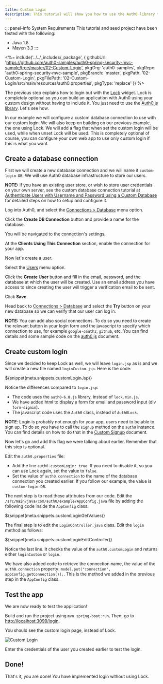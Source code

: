 ```yaml
---
title: Custom Login
description: This tutorial will show you how to use the Auth0 library to add custom authentication and authorization to your web app.
---
```


::: panel-info System Requirements
This tutorial and seed project have been tested with the following:

* Java 1.8
* Maven 3.3
:::

<%= include('../../_includes/_package', {
githubUrl: 'https://github.com/auth0-samples/auth0-spring-security-mvc-sample/tree/master/02-Custom-Login',
pkgOrg: 'auth0-samples',
pkgRepo: 'auth0-spring-security-mvc-sample',
pkgBranch: 'master',
pkgPath: '02-Custom-Login',
pkgFilePath: '02-Custom-Login/src/main/resources/auth0.properties',
pkgType: 'replace'
}) %>


The previous step explains how to login but with the [Lock](/libraries/lock) widget. Lock is completely optional so you can build an application with Auth0 using your custom design without having to include it. You just need to use the [Auth0.js library](https://github.com/auth0/auth0.js). Let's see how.

In our example we will configure a custom database connection to use with our custom login. We will also keep on building on our previous example, the one using Lock. We will add a flag that when set the custom login will be used, while when unset Lock will be used. This is completely optional of course, you can configure your own web app to use only custom login if this is what you want.

## Create a database connection

First we will create a new database connection and we will name it `custom-login-DB`. We will use Auth0 database infrastructure to store our users.

**NOTE:** If you have an existing user store, or wish to store user credentials on your own server, see the custom database connection tutorial at [Authenticate Users with Username and Password using a Custom Database](/connections/database/mysql) for detailed steps on how to setup and configure it.

Log into Auth0, and select the [Connections > Database](${manage_url}/#/connections/database) menu option. 

Click the **Create DB Connection** button and provide a name for the database.

You will be navigated to the connection's settings. 

At the **Clients Using This Connection** section, enable the connection for your app.

Now let's create a user. 

Select the [Users](${manage_url}/#/users) menu option. 

Click the **Create User** button and fill in the email, password, and the database at which the user will be created. Use an email address you have access to since creating the user will trigger a verification email to be sent. 

Click **Save**.

Head back to [Connections > Database](${manage_url}/#/connections/database) and select the **Try** button on your new database so we can verify that our user can log in.

**NOTE:** You can add also social connections. To do so you need to create the relevant button in your login form and the javascript to specify which connection to use, for example `google-oauth2`, `github`, etc. You can find details and some sample code on the [auth0.js](/libraries/auth0js#login) document.


## Create custom login

Since we decided to keep Lock as well, we will leave `login.jsp` as is and we will create a new file named `loginCustom.jsp`. Here is the code:

${snippet(meta.snippets.customLoginJsp)}

Notice the differences compared to `login.jsp`:

- The code uses the `auth0-6.8.js` library, instead of `lock.min.js`.
- We have added html to display a form for email and password input (div `form-signin`).
- The javascript code uses the `Auth0` class, instead of `Auth0Lock`.

**NOTE**: Login is probably not enough for your app, users need to be able to sign up. To do so you have to call the `signup` method on the `auth0` instance. You can find details on how to do that in the [Custom Signup](/custom-signup) document.

Now let's go and add this flag we were talking about earlier. Remember that this step is optional.

Edit the `auth0.properties` file:
- Add the line `auth0.customLogin: true`. If you need to disable it, so you can use Lock again, set the value to `false`.
- Set the value of `auth0.connection` to the name of the database connection you created earlier. If you follow our example, the value is `custom-login-DB`.

The next step is to read these attributes from our code. Edit the `/src/main/java/com/auth0/example/AppConfig.java` file by adding the following code inside the `AppConfig` class:

${snippet(meta.snippets.customLoginGetValues)}

The final step is to edit the `LoginController.java` class. Edit the `login` method as follows:

${snippet(meta.snippets.customLoginEditController)}

Notice the last line. It checks the value of the `auth0.customLogin` and returns either `loginCustom` or `login`.

We have also added code to retrieve the connection name, the value of the `auth0.connection` property: `model.put("connection", appConfig.getConnection());`. This is the method we added in the previous step in the `AppConfig` class.


## Test the app

We are now ready to test the application! 

Build and run the project using `mvn spring-boot:run`. Then, go to [http://localhost:3099/login](http://localhost:3099/login).

You should see the custom login page, instead of Lock.

![Custom Login](/media/articles/java/custom_login_form.png)

Enter the credentials of the user you created earlier to test the login.

## Done!

That's it, you are done! You have implemented login without using Lock.


